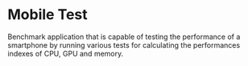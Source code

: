 # Mobile Test

Benchmark application that is capable of testing the performance of a smartphone by running various tests
for calculating the performances indexes of CPU, GPU and memory.
